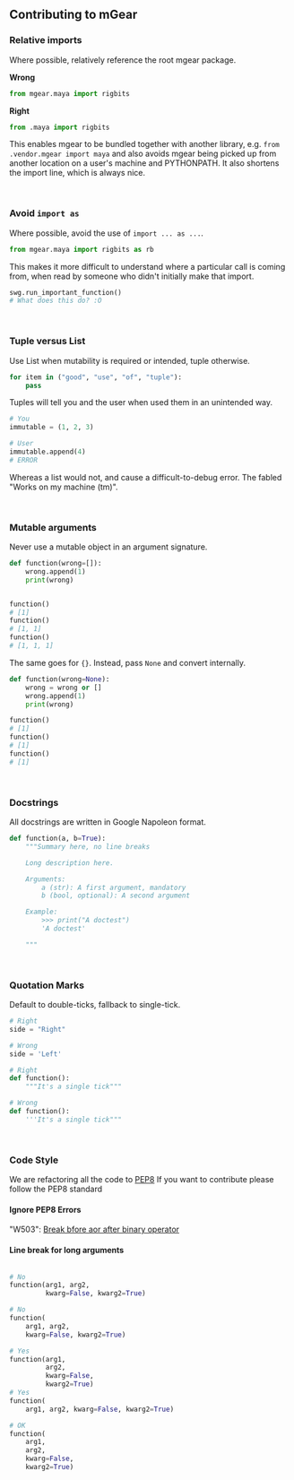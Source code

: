 ## Contributing to mGear

### Relative imports

Where possible, relatively reference the root mgear package.

**Wrong**

```python
from mgear.maya import rigbits
```

**Right**

```python
from .maya import rigbits
```

This enables mgear to be bundled together with another library, e.g. `from .vendor.mgear import maya` and also avoids mgear being picked up from another location on a user's machine and PYTHONPATH. It also shortens the import line, which is always nice.

<br>

### Avoid `import as`

Where possible, avoid the use of `import ... as ...`.

```python
from mgear.maya import rigbits as rb
```

This makes it more difficult to understand where a particular call is coming from, when read by someone who didn't initially make that import.

```python
swg.run_important_function()
# What does this do? :O
```

<br>

### Tuple versus List

Use List when mutability is required or intended, tuple otherwise.

```python
for item in ("good", "use", "of", "tuple"):
    pass
```

Tuples will tell you and the user when used them in an unintended way.

```python
# You
immutable = (1, 2, 3)

# User
immutable.append(4)
# ERROR
```

Whereas a list would not, and cause a difficult-to-debug error. The fabled "Works on my machine (tm)".

<br>

### Mutable arguments

Never use a mutable object in an argument signature.

```python
def function(wrong=[]):
    wrong.append(1)
    print(wrong)


function()
# [1]
function()
# [1, 1]
function()
# [1, 1, 1]
```

The same goes for `{}`. Instead, pass `None` and convert internally.

```python
def function(wrong=None):
    wrong = wrong or []
    wrong.append(1)
    print(wrong)

function()
# [1]
function()
# [1]
function()
# [1]
```

<br>

### Docstrings

All docstrings are written in Google Napoleon format.

```python
def function(a, b=True):
    """Summary here, no line breaks

    Long description here.

    Arguments:
        a (str): A first argument, mandatory
        b (bool, optional): A second argument

    Example:
        >>> print("A doctest")
        'A doctest'

    """
```

<br>

### Quotation Marks

Default to double-ticks, fallback to single-tick.

```python
# Right
side = "Right"

# Wrong
side = 'Left'

# Right
def function():
    """It's a single tick"""

# Wrong
def function():
    '''It's a single tick"""
```

<br>

### Code Style

We are refactoring all the code to [PEP8](https://www.python.org/dev/peps/pep-0008/)
If you want to contribute please follow the PEP8 standard

#### Ignore PEP8 Errors

"W503": [Break bfore aor after binary operator](https://www.python.org/dev/peps/pep-0008/#should-a-line-break-before-or-after-a-binary-operator)

#### Line break for long arguments

```python

# No
function(arg1, arg2,
         kwarg=False, kwarg2=True)

# No
function(
    arg1, arg2,
    kwarg=False, kwarg2=True)

# Yes
function(arg1,
         arg2,
         kwarg=False,
         kwarg2=True)
# Yes
function(
    arg1, arg2, kwarg=False, kwarg2=True)

# OK
function(
    arg1,
    arg2,
    kwarg=False,
    kwarg2=True)

```